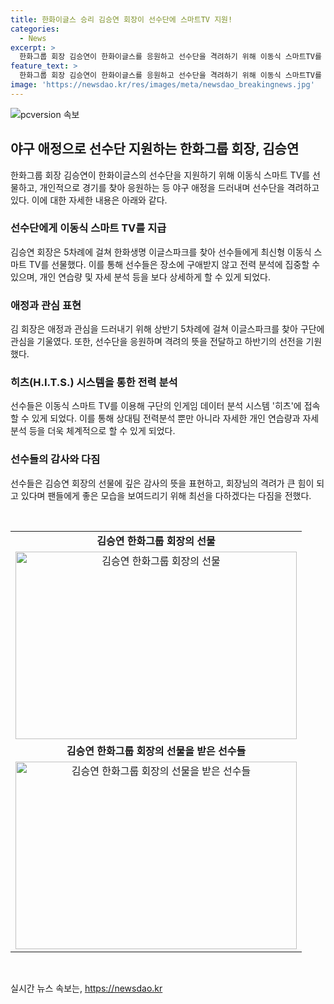 ```yaml
---
title: 한화이글스 승리 김승연 회장이 선수단에 스마트TV 지원!
categories:
  - News
excerpt: >
  한화그룹 회장 김승연이 한화이글스를 응원하고 선수단을 격려하기 위해 이동식 스마트TV를 선물했다. 김 회장은 5차례 이글스파크를 찾아 선수들과 팬들을 응원하며 애정을 표현했는데, 이로써 선수들은 전력 분석 및 개인 연습량 등을 더욱 상세히 파악할 수 있게 되었다. 선수들은 이에 대한 깊은 감사의 뜻을 표현하며, 팀 분위기가 좋아지고 있으며 팬들에게 좋은 결과를 보여줄 것이라 다짐했다.
feature_text: >
  한화그룹 회장 김승연이 한화이글스를 응원하고 선수단을 격려하기 위해 이동식 스마트TV를 선물했다. 김 회장은 5차례 이글스파크를 찾아 선수들과 팬들을 응원하며 애정을 표현했는데, 이로써 선수들은 전력 분석 및 개인 연습량 등을 더욱 상세히 파악할 수 있게 되었다. 선수들은 이에 대한 깊은 감사의 뜻을 표현하며, 팀 분위기가 좋아지고 있으며 팬들에게 좋은 결과를 보여줄 것이라 다짐했다.
image: 'https://newsdao.kr/res/images/meta/newsdao_breakingnews.jpg'
---
```


<p><img src="https://newsdao.kr/res/images/meta/newsdao_breakingnews.jpg" alt="pcversion 속보" /></p>

<h2 data-ke-size="size26">야구 애정으로 선수단 지원하는 한화그룹 회장, 김승연</h2>

<p data-ke-size="size16">한화그룹 회장 김승연이 한화이글스의 선수단을 지원하기 위해 이동식 스마트 TV를 선물하고, 개인적으로 경기를 찾아 응원하는 등 야구 애정을 드러내며 선수단을 격려하고 있다. 이에 대한 자세한 내용은 아래와 같다.</p>

<h3><b>선수단에게 이동식 스마트 TV를 지급</b></h3>

<p data-ke-size="size16">김승연 회장은 5차례에 걸쳐 한화생명 이글스파크를 찾아 선수들에게 최신형 이동식 스마트 TV를 선물했다. 이를 통해 선수들은 장소에 구애받지 않고 전력 분석에 집중할 수 있으며, 개인 연습량 및 자세 분석 등을 보다 상세하게 할 수 있게 되었다.</p>

<h3><b>애정과 관심 표현</b></h3>

<p data-ke-size="size16">김 회장은 애정과 관심을 드러내기 위해 상반기 5차례에 걸쳐 이글스파크를 찾아 구단에 관심을 기울였다. 또한, 선수단을 응원하며 격려의 뜻을 전달하고 하반기의 선전을 기원했다.</p>

<h3><b>히츠(H.I.T.S.) 시스템을 통한 전력 분석</b></h3>

<p data-ke-size="size16">선수들은 이동식 스마트 TV를 이용해 구단의 인게임 데이터 분석 시스템 '히츠'에 접속할 수 있게 되었다. 이를 통해 상대팀 전력분석 뿐만 아니라 자세한 개인 연습량과 자세 분석 등을 더욱 체계적으로 할 수 있게 되었다.</p>

<h3><b>선수들의 감사와 다짐</b></h3>

<p data-ke-size="size16">선수들은 김승연 회장의 선물에 깊은 감사의 뜻을 표현하고, 회장님의 격려가 큰 힘이 되고 있다며 팬들에게 좋은 모습을 보여드리기 위해 최선을 다하겠다는 다짐을 전했다.</p>

<p data-ke-size="size16">&nbsp;</p>

<table>
  <tbody>
    <tr>
      <td style="text-align: center; height: 17px;"><b>김승연 한화그룹 회장의 선물</b></td>
    </tr>
    <tr>
      <td style="text-align: center; height: 17px;"><img src="https://www.example.com/image.jpg" alt="김승연 한화그룹 회장의 선물" width="450" height="300" /></td>
    </tr>
    <tr>
      <td style="text-align: center; height: 17px;"><b>김승연 한화그룹 회장의 선물을 받은 선수들</b></td>
    </tr>
    <tr>
      <td style="text-align: center; height: 17px;"><img src="https://www.example.com/image.jpg" alt="김승연 한화그룹 회장의 선물을 받은 선수들" width="450" height="300" /></td>
    </tr>
  </tbody>
</table>

<p data-ke-size="size16">&nbsp;</p>
실시간 뉴스 속보는, <a href="https://newsdao.kr" rel="dofollow">https://newsdao.kr</a>


